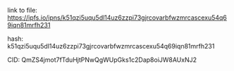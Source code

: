 link to file: https://ipfs.io/ipns/k51qzi5uqu5dl14uz6zzpi73gjrcovarbfwzmrcascexu54q69iqn81mrfh231

hash: k51qzi5uqu5dl14uz6zzpi73gjrcovarbfwzmrcascexu54q69iqn81mrfh231

CID: QmZS4jmot7fTduHjtPNwQgWUpGks1c2Dap8oiJW8AUxNJ2
